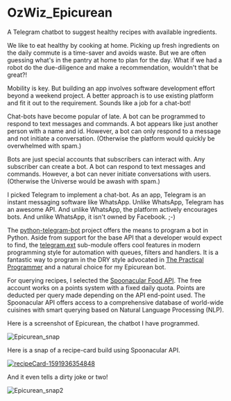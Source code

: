 # OzWiz_Epicurean
A Telegram chatbot to suggest healthy recipes with available ingredients.

We like to eat healthy by cooking at home. Picking up fresh ingredients on the daily commute is a time-saver and avoids waste. But we are often guessing what's in the pantry at home to plan for the day. What if we had a robot do the due-diligence and make a recommendation, wouldn't that be great?!

Mobility is key. But building an app involves software development effort beyond a weekend project. A better approach is to use existing platform and fit it out to the requirement. Sounds like a job for a chat-bot!

Chat-bots have become popular of late. A bot can be programmed to respond to text messages and commands. A bot appears like just another person with a name and id. However, a bot can only respond to a message and not initiate a conversation. (Otherwise the platform would quickly be overwhelmed with spam.)

Bots are just special accounts that subscribers can interact with. Any subscriber can create a bot. A bot can respond to text messages and commands. However, a bot can never initiate conversations with users. (Otherwise the Universe would be awash with spam.)

I picked Telegram to implement a chat-bot. As an app, Telegram is an instant messaging software like WhatsApp. Unlike WhatsApp, Telegram has an awesome API. And unlike WhatsApp, the platform actively encourages bots. And unlike WhatsApp, it isn't owned by Facebook. ;-)

The [python-telegram-bot](https://github.com/python-telegram-bot/python-telegram-bot) project offers the means to program a bot in Python. Aside from support for the base API that a developer would expect to find, the [telegram.ext](https://github.com/python-telegram-bot/python-telegram-bot/wiki/Extensions-–-Your-first-Bot) sub-module offers cool features in modern programming style for automation with queues, filters and handlers. It is a fantastic way to program in the DRY style advocated in [The Practical Programmer](https://en.wikipedia.org/wiki/The_Pragmatic_Programmer) and a natural choice for my Epicurean bot.

For querying recipes, I selected the [Spoonacular Food API](https://spoonacular.com/food-api). The free account works on a points system with a fixed daily quota. Points are deducted per query made depending on the API end-point used. The Spoonacular API offers access to a comprehensive database of world-wide cuisines with smart querying based on Natural Language Processing (NLP).

Here is a screenshot of Epicurean, the chatbot I have programmed.

![Epicurean_snap](https://user-images.githubusercontent.com/5471571/84470785-e8acb480-ac38-11ea-977e-d224500f4352.png)

Here is a snap of a recipe-card build using Spoonacular API.

[
![recipeCard-1591936354848](https://user-images.githubusercontent.com/5471571/84470346-075e7b80-ac38-11ea-983d-88f63a49dbbc.png)
](url)

And it even tells a dirty joke or two!

![Epicurean_snap2](https://user-images.githubusercontent.com/5471571/84470910-2ad5f600-ac39-11ea-95a0-6ff23c19d48d.jpg)
